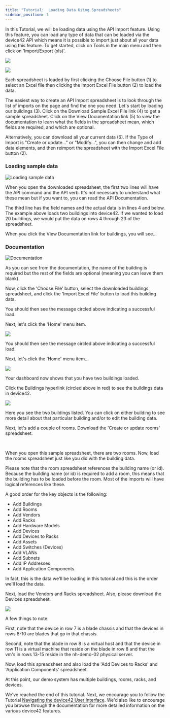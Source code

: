 ```yaml
---
title: "Tutorial:  Loading Data Using Spreadsheets"
sidebar_position: 1
---
```


In this Tutorial, we will be loading data using the API Import feature. Using this feature, you can load any type of data that can be loaded via the device42 API which means it is possible to import just about all your data using this feature. To get started, click on Tools in the main menu and then click on 'Import/Export (xls)'.

![](/assets/images/wpid6270-media_1403088743508.png)

![](/assets/images/wpid6271-media_1403088819265.png)

Each spreadsheet is loaded by first clicking the Choose File button (1) to select an Excel file then clicking the Import Excel File button (2) to load the data.

The easiest way to create an API Import spreadsheet is to look through the list of imports on the page and find the one you need. Let's start by loading our buildings (3). Click on the Download Sample Excel File link (4) to get a sample spreadsheet. Click on the View Documentation link (5) to view the documentation to learn what the fields in the spreadsheet mean, which fields are required, and which are optional.

Alternatively, you can download all your current data (6). If the Type of Import is "Create or update..." or "Modify...", you can then change and add data elements, and then reimport the spreadsheet with the Import Excel File button (2).

### Loading sample data

![Loading sample data](/assets/images/wpid6272-media_1403088949672.png)

When you open the downloaded spreadsheet, the first two lines will have the API command and the API verb. It's not necessary to understand what these mean but if you want to, you can read the API Documentation.

The third line has the field names and the actual data is in lines 4 and below. The example above loads two buildings into device42. If we wanted to load 20 buildings, we would put the data on rows 4 through 23 of the spreadsheet.

When you click the View Documentation link for buildings, you will see...

### Documentation

![Documentation](/assets/images/wpid6273-media_1403089025837.png)

As you can see from the documentation, the name of the building is required but the rest of the fields are optional (meaning you can leave them blank).

Now, click the 'Choose File' button, select the downloaded buildings spreadsheet, and click the 'Import Excel File' button to load this building data.

You should then see the message circled above indicating a successful load.

Next, let's click the 'Home' menu item.

![](/assets/images/wpid6274-media_1403089104159.png)

You should then see the message circled above indicating a successful load.

Next, let's click the 'Home' menu item...

![](/assets/images/wpid6275-media_1403427508156.png)

Your dashboard now shows that you have two buildings loaded.

Click the Buildings hyperlink (circled above in red) to see the buildings data in device42.

![](/assets/images/wpid6268-media_1375377991929.png)

Here you see the two buildings listed. You can click on either building to see more detail about that particular building and/or to edit the building data.

Next, let's add a couple of rooms. Download the 'Create or update rooms' spreadsheet.

 

When you open this sample spreadsheet, there are two rooms. Now, load the rooms spreadsheet just like you did with the building data.

Please note that the room spreadsheet references the building name (or id). Because the building name (or id) is required to add a room, this means that the building has to be loaded before the room. Most of the imports will have logical references like these.

A good order for the key objects is the following:

* Add Buildings 
* Add Rooms 
* Add Vendors 
* Add Racks 
* Add Hardware Models 
* Add Devices 
* Add Devices to Racks 
* Add Assets 
* Add Switches (Devices) 
* Add VLANs 
* Add Subnets 
* Add IP Addresses 
* Add Application Components

In fact, this is the data we'll be loading in this tutorial and this is the order we'll load the data.

Next, load the Vendors and Racks spreadsheet. Also, please download the Devices spreadsheet.

![](/assets/images/wpid6269-media_1375389545587.png)

A few things to note:

First, note that the device in row 7 is a blade chassis and that the devices in rows 8-10 are blades that go in that chassis.

Second, note that the blade in row 8 is a virtual host and that the device in row 11 is a virtual machine that reside on the blade in row 8 and that the vm's in rows 13-15 reside in the nh-demo-02 physical server.

Now, load this spreadsheet and also load the 'Add Devices to Racks' and 'Application Components' spreadsheet.

At this point, our demo system has multiple buildings, rooms, racks, and devices.

We've reached the end of this tutorial. Next, we encourage you to follow the Tutorial [Navigating the device42 User Interface](getstarted/tutorials/tutorial-navigating-the-device42-user-interface.md). We'd also like to encourage you browse through the documentation for more detailed information on the various device42 features.

